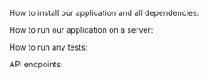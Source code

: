 How to install our application and all dependencies:

How to run our application on a server:

How to run any tests:

API endpoints:
